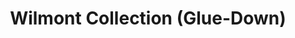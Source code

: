 ﻿---
layout: collection
title: "Wilmont Collection (Glue-Down)"
collection: "Wilmont"
subtype: "glue-down"
---

